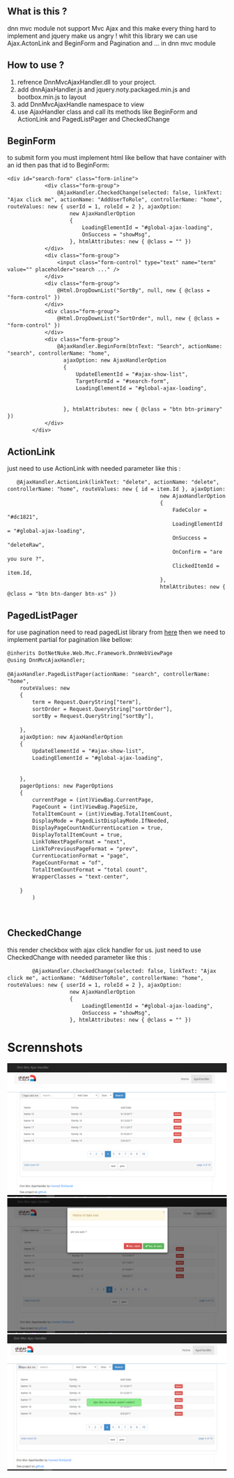 What is this ?
-------------------
dnn mvc module not support Mvc Ajax and this make every thing hard to implement and jquery make us angry !
whit this library we can use Ajax.ActonLink and BeginForm and Pagination and ... in dnn mvc module



How to use ?
-------------------
1) refrence DnnMvcAjaxHandler.dll to your project.
2) add dnnAjaxHandler.js and jquery.noty.packaged.min.js and bootbox.min.js to layout
3) add  DnnMvcAjaxHandle namespace to view
4) use AjaxHandler class and call its methods like BeginForm and ActionLink and PagedListPager and CheckedChange

BeginForm 
-------------------
to submit form you must implement html like bellow that have container with an id then pas that id to BeginForm:
```code
<div id="search-form" class="form-inline">
            <div class="form-group">
                @AjaxHandler.CheckedChange(selected: false, linkText: "Ajax click me", actionName: "AddUserToRole", controllerName: "home", routeValues: new { userId = 1, roleId = 2 }, ajaxOption:
                    new AjaxHandlerOption
                    {
                        LoadingElementId = "#global-ajax-loading",
                        OnSuccess = "showMsg",
                    }, htmlAttributes: new { @class = "" })
            </div>
            <div class="form-group">
                <input class="form-control" type="text" name="term" value="" placeholder="search ..." />
            </div>
            <div class="form-group">
                @Html.DropDownList("SortBy", null, new { @class = "form-control" })
            </div>
            <div class="form-group">
                @Html.DropDownList("SortOrder", null, new { @class = "form-control" })
            </div>
            <div class="form-group">
                @AjaxHandler.BeginForm(btnText: "Search", actionName: "search", controllerName: "home",
                  ajaxOption: new AjaxHandlerOption
                  {
                      UpdateElementId = "#ajax-show-list",
                      TargetFormId = "#search-form",
                      LoadingElementId = "#global-ajax-loading",


                  }, htmlAttributes: new { @class = "btn btn-primary" })
            </div>
        </div>
```


ActionLink
-------------------
just need to use ActionLink with needed parameter like this :

```code
   @AjaxHandler.ActionLink(linkText: "delete", actionName: "delete", controllerName: "home", routeValues: new { id = item.Id }, ajaxOption:
                                                 new AjaxHandlerOption
                                                 {
                                                     FadeColor = "#dc1821",
                                                     LoadingElementId = "#global-ajax-loading",
                                                     OnSuccess = "deleteRaw",
                                                     OnConfirm = "are you sure ?",
                                                     ClickedItemId = item.Id,
                                                 },
                                                 htmlAttributes: new { @class = "btn btn-danger btn-xs" })
```

PagedListPager
-------------------
for use pagination need to read pagedList library from [here](https://github.com/hamed-shirbandi/MvcPagedList)
then we need to implement partial for pagination like bellow:
```code
@inherits DotNetNuke.Web.Mvc.Framework.DnnWebViewPage
@using DnnMvcAjaxHandler;

@AjaxHandler.PagedListPager(actionName: "search", controllerName: "home",
    routeValues: new
    {
        term = Request.QueryString["term"],
        sortOrder = Request.QueryString["sortOrder"],
        sortBy = Request.QueryString["sortBy"],

    },
    ajaxOption: new AjaxHandlerOption
    {
        UpdateElementId = "#ajax-show-list",
        LoadingElementId = "#global-ajax-loading",


    },
    pagerOptions: new PagerOptions
    {
        currentPage = (int)ViewBag.CurrentPage,
        PageCount = (int)ViewBag.PageSize,
        TotalItemCount = (int)ViewBag.TotalItemCount,
        DisplayMode = PagedListDisplayMode.IfNeeded,
        DisplayPageCountAndCurrentLocation = true,
        DisplayTotalItemCount = true,
        LinkToNextPageFormat = "next",
        LinkToPreviousPageFormat = "prev",
        CurrentLocationFormat = "page",
        PageCountFormat = "of",
        TotalItemCountFormat = "total count",
        WrapperClasses = "text-center",

    }
        )



```
CheckedChange
-------------------
this render checkbox with ajax click handler for us.
just need to use CheckedChange with needed parameter like this :

```code
        @AjaxHandler.CheckedChange(selected: false, linkText: "Ajax click me", actionName: "AddUserToRole", controllerName: "home", routeValues: new { userId = 1, roleId = 2 }, ajaxOption:
                    new AjaxHandlerOption
                    {
                        LoadingElementId = "#global-ajax-loading",
                        OnSuccess = "showMsg",
                    }, htmlAttributes: new { @class = "" })
```
# Scrennshots
![alt text](https://github.com/hamed-shirbandi/DnnMvcAjaxHandler/blob/master/DnnMvcAjaxHandlerExample/Content/img/screenShots/Screenshot-1.png)
![alt text](https://github.com/hamed-shirbandi/DnnMvcAjaxHandler/blob/master/DnnMvcAjaxHandlerExample/Content/img/screenShots/Screenshot-2.png)
![alt text](https://github.com/hamed-shirbandi/DnnMvcAjaxHandler/blob/master/DnnMvcAjaxHandlerExample/Content/img/screenShots/Screenshot-3.png)
